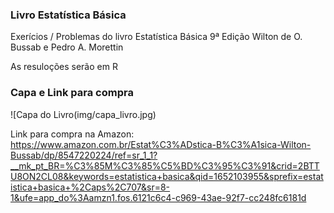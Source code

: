 ### Livro Estatística Básica
Exerícios / Problemas do livro Estatística Básica 9ª Edição
Wilton de O. Bussab e Pedro A. Morettin

As resuloções serão em R

### Capa e Link para compra

![Capa do Livro(img/capa_livro.jpg)

Link para compra na Amazon: https://www.amazon.com.br/Estat%C3%ADstica-B%C3%A1sica-Wilton-Bussab/dp/8547220224/ref=sr_1_1?__mk_pt_BR=%C3%85M%C3%85%C5%BD%C3%95%C3%91&crid=2BTTU8ON2CL08&keywords=estatistica+basica&qid=1652103955&sprefix=estatistica+basica+%2Caps%2C707&sr=8-1&ufe=app_do%3Aamzn1.fos.6121c6c4-c969-43ae-92f7-cc248fc6181d

